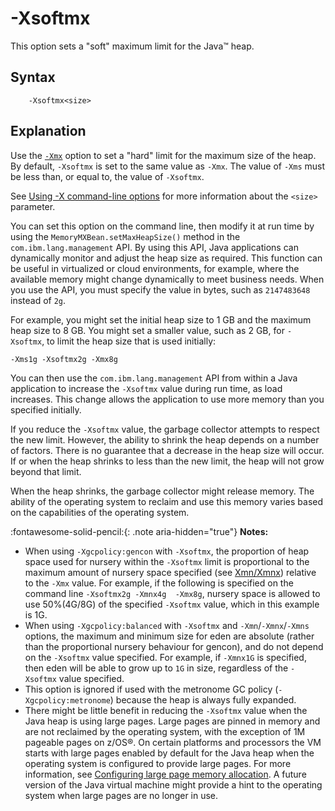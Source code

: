 <!--
* Copyright (c) 2017, 2024 IBM Corp. and others
*
* This program and the accompanying materials are made
* available under the terms of the Eclipse Public License 2.0
* which accompanies this distribution and is available at
* https://www.eclipse.org/legal/epl-2.0/ or the Apache
* License, Version 2.0 which accompanies this distribution and
* is available at https://www.apache.org/licenses/LICENSE-2.0.
*
* This Source Code may also be made available under the
* following Secondary Licenses when the conditions for such
* availability set forth in the Eclipse Public License, v. 2.0
* are satisfied: GNU General Public License, version 2 with
* the GNU Classpath Exception [1] and GNU General Public
* License, version 2 with the OpenJDK Assembly Exception [2].
*
* [1] https://www.gnu.org/software/classpath/license.html
* [2] https://openjdk.org/legal/assembly-exception.html
*
* SPDX-License-Identifier: EPL-2.0 OR Apache-2.0 OR GPL-2.0-only WITH Classpath-exception-2.0 OR GPL-2.0-only WITH OpenJDK-assembly-exception-1.0
-->

# -Xsoftmx

This option sets a "soft" maximum limit for the Java&trade; heap.

## Syntax

        -Xsoftmx<size>

## Explanation

Use the [`-Xmx`](xms.md) option to set a "hard" limit for the maximum size of the heap. By default, `-Xsoftmx` is set to the same value as `-Xmx`. The value of `-Xms` must be less than, or equal to, the value of `-Xsoftmx`.

See [Using -X command-line options](x_jvm_commands.md) for more information about the `<size>` parameter.

You can set this option on the command line, then modify it at run time by using the `MemoryMXBean.setMaxHeapSize()` method in the `com.ibm.lang.management` API. By using this API, Java applications can dynamically monitor and adjust the heap size as required. This function can be useful in virtualized or cloud environments, for example, where the available memory might change dynamically to meet business needs. When you use the API, you must specify the value in bytes, such as `2147483648` instead of `2g`.

For example, you might set the initial heap size to 1 GB and the maximum heap size to 8 GB. You might set a smaller value, such as 2 GB, for `-Xsoftmx`, to limit the heap size that is used initially:

    -Xms1g -Xsoftmx2g -Xmx8g

You can then use the `com.ibm.lang.management` API from within a Java application to increase the `-Xsoftmx` value during run time, as load increases. This change allows the application to use more memory than you specified initially.

If you reduce the `-Xsoftmx` value, the garbage collector attempts to respect the new limit. However, the ability to shrink the heap depends on a number of factors. There is no guarantee that a decrease in the heap size will occur. If or when the heap shrinks to less than the new limit, the heap will not grow beyond that limit.

When the heap shrinks, the garbage collector might release memory. The ability of the operating system to reclaim and use this memory varies based on the capabilities of the operating system.

:fontawesome-solid-pencil:{: .note aria-hidden="true"} **Notes:**

- When using `-Xgcpolicy:gencon` with `-Xsoftmx`, the proportion of heap space used for nursery within the `-Xsoftmx` limit is proportional to the maximum amount of nursery space specified (see [Xmn/Xmnx](xmn.md)) relative to the `-Xmx` value. For example, if the following is specified on the command line `-Xsoftmx2g -Xmnx4g  -Xmx8g`, nursery space is allowed to use 50%(4G/8G) of the specified `-Xsoftmx` value, which in this example is 1G.
- When using `-Xgcpolicy:balanced` with `-Xsoftmx` and `-Xmn`/`-Xmnx`/`-Xmns` options,  the maximum and minimum size for eden are absolute (rather than the proportional nursery behaviour for gencon), and do not depend on the `-Xsoftmx` value specified. For example, if `-Xmnx1G` is specified, then eden will be able to grow up to `1G` in size, regardless of the `-Xsoftmx` value specified.
- This option is ignored if used with the metronome GC policy (`-Xgcpolicy:metronome`) because the heap is always fully expanded.
- There might be little benefit in reducing the `-Xsoftmx` value when the Java heap is using large pages. Large pages are pinned in memory and are not reclaimed by the operating system, with the exception of 1M pageable pages on z/OS&reg;. On certain platforms and processors the VM starts with large pages enabled by default for the Java heap when the operating system is configured to provide large pages. For more information, see [Configuring large page memory allocation](configuring.md#configuring-large-page-memory-allocation). A future version of the Java virtual machine might provide a hint to the operating system when large pages are no longer in use.



<!-- ==== END OF TOPIC ==== xsoftmx.md ==== -->

